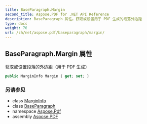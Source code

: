```yaml
---
title: BaseParagraph.Margin
second_title: Aspose.PDF for .NET API Reference
description: BaseParagraph 属性。获取或设置用于 PDF 生成的段落外边距
type: docs
weight: 70
url: /zh/net/aspose.pdf/baseparagraph/margin/
---
```

## BaseParagraph.Margin 属性

获取或设置段落的外边距（用于 PDF 生成）

```csharp
public MarginInfo Margin { get; set; }
```

### 另请参见

* class [MarginInfo](../../margininfo/)
* class [BaseParagraph](../)
* namespace [Aspose.Pdf](../../../aspose.pdf/)
* assembly [Aspose.PDF](../../../)